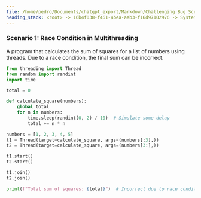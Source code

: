 ```yaml
---
file: /home/pedro/Documents/chatgpt_export/Markdown/Challenging Bug Scenarios.md
heading_stack: <root> -> 16b4f038-f461-4bea-aab3-f16d97102976 -> System -> f030f68c-1381-4970-ab86-0ddb5dbec373 -> System -> aaa2a9a6-bc09-4eb8-ade3-de667199f255 -> User -> 297b2268-6318-4cbd-8782-30c76dd52aa2 -> Assistant -> Scenario 1: Race Condition in Multithreading
---
```

### Scenario 1: Race Condition in Multithreading
A program that calculates the sum of squares for a list of numbers using threads. Due to a race condition, the final sum can be incorrect.

```python
from threading import Thread
from random import randint
import time

total = 0

def calculate_square(numbers):
    global total
    for n in numbers:
        time.sleep(randint(0, 2) / 10)  # Simulate some delay
        total += n * n

numbers = [1, 2, 3, 4, 5]
t1 = Thread(target=calculate_square, args=(numbers[:3],))
t2 = Thread(target=calculate_square, args=(numbers[3:],))

t1.start()
t2.start()

t1.join()
t2.join()

print(f"Total sum of squares: {total}")  # Incorrect due to race condition
```

